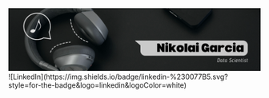 <div id="header" align="center">
  <img decoding="async" src="https://github.com/NikolaiGarcia/NikolaiGarcia/blob/main/Banner.png" width="800"/>
</div>
![LinkedIn](https://img.shields.io/badge/linkedin-%230077B5.svg?style=for-the-badge&logo=linkedin&logoColor=white)
